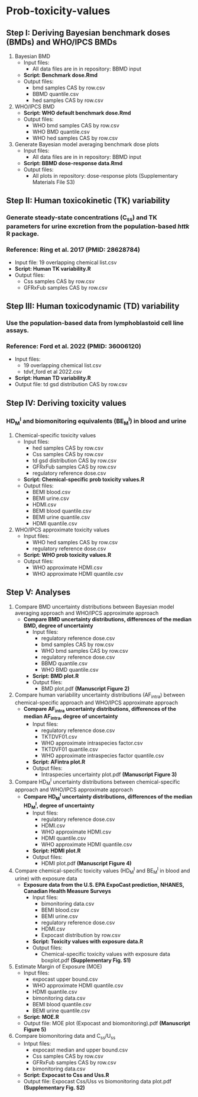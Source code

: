 # Prob-toxicity-values

## Step I: Deriving Bayesian benchmark doses (BMDs) and WHO/IPCS BMDs
1) Bayesian BMD
   - Input files:
     - All data files are in in repository: BBMD input
   - **Script: Benchmark dose.Rmd**
   - Output files:
     - bmd samples CAS by row.csv
     - BBMD quantile.csv
     - hed samples CAS by row.csv
2) WHO/IPCS BMD
   - **Script: WHO default benchmark dose.Rmd**
   - Output files:
     - WHO bmd samples CAS by row.csv
     - WHO BMD quantile.csv
     - WHO hed samples CAS by row.csv
3) Generate Bayesian model averaging benchmark dose plots
   - Input files:
     - All data files are in in repository: BBMD input
   - **Script: BBMD dose-response data.Rmd**
   - Output files:
     - All plots in repository: dose-response plots (Supplementary Materials File S3)

## Step II: Human toxicokinetic (TK) variability
  ### Generate steady-state concentrations (C<sub>ss</sub>) and TK parameters for urine excretion from the population-based _httk_ R package.
  ### Reference: Ring et al. 2017 (PMID: 28628784)
- Input file: 19 overlapping chemical list.csv
- **Script: Human TK variability.R**
- Output files:
  - Css samples CAS by row.csv
  - GFRxFub samples CAS by row.csv

## Step III: Human toxicodynamic (TD) variability
  ### Use the population-based data from lymphoblastoid cell line assays.
  ### Reference: Ford et al. 2022 (PMID: 36006120)
- Input files:
  - 19 overlapping chemical list.csv
  - tdvf_ford et al 2022.csv
- **Script: Human TD variability.R**
- Output file: td gsd distribution CAS by row.csv

## Step IV: Deriving toxicity values 
  ### HD<sub>M</sub><sup>I</sup> and biomonitoring equivalents (BE<sub>M</sub><sup>I</sup>) in blood and urine
1) Chemical-specific toxicity values
   - Input files:
     - hed samples CAS by row.csv
     - Css samples CAS by row.csv
     - td gsd distribution CAS by row.csv
     - GFRxFub samples CAS by row.csv
     - regulatory reference dose.csv
   - **Script: Chemical-specific prob toxicity values.R**
   - Output files:
     - BEMI blood.csv
     - BEMI urine.csv
     - HDMI.csv
     - BEMI blood quantile.csv
     - BEMI urine quantile.csv
     - HDMI quantile.csv
2) WHO/IPCS approximate toxicity values
   - Input files:
     - WHO hed samples CAS by row.csv
     - regulatory reference dose.csv
   - **Script: WHO prob toxicity values.R**
   - Output files:
     - WHO approximate HDMI.csv
     - WHO approximate HDMI quantile.csv
## Step V: Analyses
1) Compare BMD uncertainty distributions between Bayesian model averaging approach and WHO/IPCS approximate approach
   - **Compare BMD uncertainty distributions, differences of the median BMD, degree of uncertainty**
     - Input files:
       - regulatory reference dose.csv
       - bmd samples CAS by row.csv
       - WHO bmd samples CAS by row.csv
       - regulatory reference dose.csv
       - BBMD quantile.csv
       - WHO BMD quantile.csv
     - **Script: BMD plot.R**
     - Output files:
       - BMD plot.pdf **(Manuscript Figure 2)**
2) Compare human variability uncertainty distributions (AF<sub>intra</sub>) between chemical-specific approach and WHO/IPCS approximate approach
   - **Compare AF<sub>intra</sub> uncertainty distributions, differences of the median AF<sub>intra</sub>, degree of uncertainty**
     - Input files:
       - regulatory reference dose.csv
       - TKTDVF01.csv
       - WHO approximate intraspecies factor.csv
       - TKTDVF01 quantile.csv
       - WHO approximate intraspecies factor quantile.csv
     - **Script: AFintra plot.R**
     - Output files:
       - Intraspecies uncertainty plot.pdf **(Manuscript Figure 3)**
3) Compare HD<sub>M</sub><sup>I</sup> uncertainty distributions between chemical-specific approach and WHO/IPCS approximate approach
   - **Compare HD<sub>M</sub><sup>I</sup> uncertainty distributions, differences of the median HD<sub>M</sub><sup>I</sup>, degree of uncertainty**
     - Input files:
       - regulatory reference dose.csv
       - HDMI.csv
       - WHO approximate HDMI.csv
       - HDMI quantile.csv
       - WHO approximate HDMI quantile.csv
     - **Script: HDMI plot.R**
     - Output files:
       - HDMI plot.pdf **(Manuscript Figure 4)**
4) Compare chemical-specific toxicity values (HD<sub>M</sub><sup>I</sup> and BE<sub>M</sub><sup>I</sup> in blood and urine) with exposure data
   - **Exposure data from the U.S. EPA ExpoCast prediction, NHANES, Canadian Health Measure Surveys**
     - Input files:
       - bimonitoring data.csv
       - BEMI blood.csv
       - BEMI urine.csv
       - regulatory reference dose.csv
       - HDMI.csv
       - Expocast distribution by row.csv
     - **Script: Toxicity values with exposure data.R**
     - Output files:
       - Chemical-specific toxicity values with exposure data boxplot.pdf **(Supplementary Fig. S1)**
5) Estimate Margin of Exposure (MOE)
   - Input files:
      - expocast upper bound.csv
      - WHO approximate HDMI quantile.csv
      - HDMI quantile.csv
      - bimonitoring data.csv
      - BEMI blood quantile.csv
      - BEMI urine quantile.csv
   - **Script: MOE.R**
   - Output file: MOE plot (Expocast and biomonitoring).pdf **(Manuscript Figure 5)**
6) Compare biomonitoring data and C<sub>ss</sub>/U<sub>ss</sub>
   - Intput files:
     - expocast median and upper bound.csv
     - Css samples CAS by row.csv
     - GFRxFub samples CAS by row.csv
     - bimonitoring data.csv
   - **Script: Expocast to Css and Uss.R**
   - Output file: Expocast Css/Uss vs biomonitoring data plot.pdf **(Supplementary Fig. S2)**
